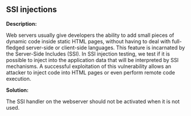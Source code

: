 
SSI injections
-------


**Description:**

Web servers usually give developers the ability to add small pieces of dynamic code inside static HTML pages,
without having to deal with full-fledged server-side or client-side languages. 
This feature is incarnated by the Server-Side Includes (SSI). In SSI injection testing, 
we test if it is possible to inject into the application data that will be interpreted by SSI mechanisms. 
A successful exploitation of this vulnerability allows an attacker to inject code into HTML pages or 
even perform remote code execution.


**Solution:**

The SSI handler on the webserver should not be activated when it is not used.	